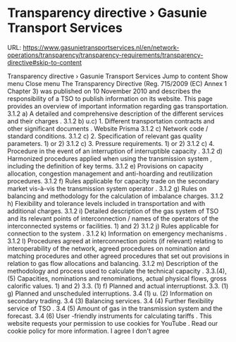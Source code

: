 # Transparency directive › Gasunie Transport Services

URL: https://www.gasunietransportservices.nl/en/network-operations/transparency/transparency-requirements/transparency-directive#skip-to-content

Transparency directive › Gasunie Transport Services
Jump to content
Show menu
Close menu
The Transparency Directive (Reg. 715/2009 (EC) Annex 1 Chapter 3) was published on 10 November 2010 and describes the responsibility of a TSO to publish information on its website. This page provides an overview of important information regarding
gas
transportation.
3.1.2 a)
A   detailed and comprehensive description of the different
services
and their
charges
.
3.1.2 b) u.c)   1.
Different   transportation contracts and other significant
documents
.
Website
Prisma
3.1.2 c)
Network code
/ standard conditions.
3.1.2 c) 2.
Specification   of relevant
gas quality
parameters.
1)
or
2)
3.1.2 c) 3.
Pressure requirements.
1)
or
2)
3.1.2 c) 4.
Procedure
in the event of an interruption of
interruptible capacity
.
3.1.2 d)
Harmonized
procedures
applied when using the
transmission
system
, including the definition of key terms.
3.1.2 e)
Provisions
on
capacity
allocation,
congestion management
and anti-hoarding and reutilization procedures.
3.1.2 f)
Rules
applicable for
capacity
trade on the
secondary market
vis-à-vis the
transmission system operator
.
3.1.2 g)
Rules on balancing
and methodology for the calculation of imbalance charges.
3.1.2 h)
Flexibility
and tolerance levels included in transportation and with additional charges.
3.1.2 i)
Detailed description of the
gas
system
of TSO and its relevant points of interconnection / names of the operators of the interconnected systems or facilities.
1)
and
2)
3.1.2 j)
Rules
applicable for
connection
to the
system
.
3.1.2 k)
Information on
emergency mechanisms
.
3.1.2 l)
Procedures
agreed at interconnection points (if relevant) relating to interoperability of the network, agreed procedures on
nomination
and matching procedures and other agreed procedures that set out provisions in relation to
gas
flow allocations and balancing.
3.1.2 m)
Description of the
methodology
and process used to calculate the
technical capacity
.
3.3.(4), (5)
Capacities, nominations and renominations, actual physical flows, gross calorific values.
1)
and
2)
3.3. (1) f)
Planned
and actual interruptionst.
3.3. (1) g)
Planned
and unscheduled interruptions.
3.4 (1) u. (2)
Information on
secondary trading.
3.4 (3)
Balancing services.
3.4 (4)
Further
flexibility service
of TSO
.
3.4 (5)
Amount of gas in the transmission system
and the forecast.
3.4 (6)
User
-friendly instruments for calculating
tariffs
.
This website requests your permission to use cookies for
YouTube
. Read our
cookie policy
for more information.
I agree
I don't agree